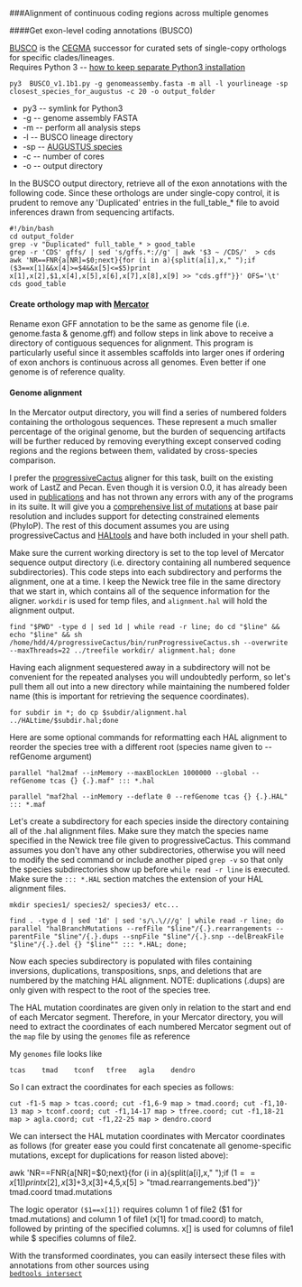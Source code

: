 ###Alignment of continuous coding regions across multiple genomes

####Get exon-level coding annotations (BUSCO)

[BUSCO](busco.ezlab.org/) is the [CEGMA](http://korflab.ucdavis.edu/datasets/cegma/) successor for curated sets of single-copy orthologs for specific clades/lineages.  
Requires Python 3 -- [how to keep separate Python3 installation](http://askubuntu.com/questions/244544/how-do-i-install-python-3-3/290283)  

`py3  BUSCO_v1.1b1.py -g genomeassemby.fasta -m all -l yourlineage -sp closest_species_for_augustus -c 20 -o output_folder`  
* py3 -- symlink for Python3  
* -g -- genome assembly FASTA  
* -m -- perform all analysis steps  
* -l -- BUSCO lineage directory  
* -sp -- [AUGUSTUS species](http://augustus.gobics.de/binaries/README.TXT)  
* -c -- number of cores  
* -o -- output directory
 
In the BUSCO output directory, retrieve all of the exon annotations with the following code. Since these orthologs are under single-copy control, it is prudent to remove any 'Duplicated' entries in the full_table_*  file to avoid inferences drawn from sequencing artifacts.

`#!/bin/bash`  
`cd output_folder`  
`grep -v "Duplicated" full_table_* > good_table`  
`grep -r 'CDS' gffs/ | sed 's/gffs.*://g' | awk '$3 ~ /CDS/'  > cds`  
`awk 'NR==FNR{a[NR]=$0;next}{for (i in a){split(a[i],x," ");if ($3==x[1]&&x[4]>=$4&&x[5]<=$5)print x[1],x[2],$1,x[4],x[5],x[6],x[7],x[8],x[9] >> "cds.gff"}}' OFS='\t' cds good_table`

#### Create orthology map with [Mercator](https://github.com/hyphaltip/cndtools/tree/master/apps/mercator)

Rename exon GFF annotation to be the same as genome file (i.e. genome.fasta & genome.gff) and follow steps in link above to receive a directory of contiguous sequences for alignment. This program is particularly useful since it assembles scaffolds into larger ones if ordering of exon anchors is continuous across all genomes. Even better if one genome is of reference quality.

#### Genome alignment

In the Mercator output directory, you will find a series of numbered folders containing the orthologous sequences. These represent a much smaller percentage of the original genome, but the burden of sequencing artifacts will be further reduced by removing everything except conserved coding regions and the regions between them, validated by cross-species comparison. 

I prefer the [progressiveCactus](https://github.com/glennhickey/progressiveCactus) aligner for this task, built on the existing work of LastZ and Pecan. Even though it is version 0.0, it has already been used in [publications](https://scholar.google.com/scholar?hl=en&q=progressivecactus&btnG=&as_sdt=1%2C44&as_sdtp=) and has not thrown any errors with any of the programs in its suite. It will give you a [comprehensive list of mutations](https://github.com/glennhickey/hal/blob/master/README.md) at base pair resolution and includes support for detecting constrained elements (PhyloP). The rest of this document assumes you are using progressiveCactus and  [HALtools](https://github.com/glennhickey/hal/blob/master/README.md) and have both included in your shell path. 

Make sure the current working directory is set to the top level of Mercator sequence output directory (i.e. directory containing all numbered sequence subdirectories). This code steps into each subdirectory and performs the alignment, one at a time. I keep the Newick tree file in the same directory that we start in, which contains all of the sequence information for the aligner. `workdir` is used for temp files, and `alignment.hal` will hold the alignment output.

`find "$PWD" -type d | sed 1d | while read -r line; do cd "$line" && echo "$line" && sh /home/hdd/4/progressiveCactus/bin/runProgressiveCactus.sh --overwrite --maxThreads=22 ../treefile workdir/ alignment.hal; done`

Having each alignment sequestered away in a subdirectory will not be convenient for the repeated analyses you will undoubtedly perform, so let's pull them all out into a new directory while maintaining the numbered folder name (this is important for retrieving the sequence coordinates).

`for subdir in *; do cp $subdir/alignment.hal ../HALtime/$subdir.hal;done`

Here are some optional commands for reformatting each HAL alignment to reorder the species tree with a different root (species name given to --refGenome argument)

`parallel "hal2maf --inMemory --maxBlockLen 1000000 --global --refGenome tcas {} {.}.maf" ::: *.hal`

`parallel "maf2hal --inMemory --deflate 0 --refGenome tcas {} {.}.HAL" ::: *.maf`

Let's create a subdirectory for each species inside the directory containing all of the .hal alignment files. Make sure they match the species name specified in the Newick tree file given to progressiveCactus. This command assumes you don't have any other subdirectories, otherwise you will need to modify the sed command or include another piped `grep -v` so that only the species subdirectories show up before `while read -r line` is executed. Make sure the `::: *.HAL` section matches the extension of your HAL alignment files. 

`mkdir species1/ species2/ species3/ etc...`

`find . -type d | sed '1d' | sed 's/\.\///g' | while read -r line; do parallel "halBranchMutations --refFile "$line"/{.}.rearrangements --parentFile "$line"/{.}.dups --snpFile "$line"/{.}.snp --delBreakFile "$line"/{.}.del {} "$line"" ::: *.HAL; done;`

Now each species subdirectory is populated with files containing inversions, duplications, transpositions, snps, and deletions that are numbered by the matching HAL alignment. NOTE: duplications (.dups) are only given with respect to the root of the species tree. 

The HAL mutation coordinates are given only in relation to the start and end of each Mercator segment. Therefore, in your Mercator directory, you will need to extract the coordinates of each numbered Mercator segment out of the `map` file by using the `genomes` file as reference 

My `genomes` file looks like 

`tcas    tmad    tconf   tfree   agla    dendro`

So I can extract the coordinates for each species as follows:

`cut -f1-5 map > tcas.coord; cut -f1,6-9 map > tmad.coord; cut -f1,10-13 map > tconf.coord; cut -f1,14-17 map > tfree.coord; cut -f1,18-21 map > agla.coord; cut -f1,22-25 map > dendro.coord`

We can intersect the HAL mutation coordinates with Mercator coordinates as follows (for greater ease you could first concatenate all genome-specific mutations, except for duplications for reason listed above):

awk 'NR==FNR{a[NR]=$0;next}{for (i in a){split(a[i],x," ");if ($1==x[1]) print x[2],x[3]+$3,x[3]+$4,$5,x[5] > "tmad.rearrangements.bed"}}' tmad.coord tmad.mutations

The logic operator `($1==x[1])` requires column 1 of file2 ($1 for tmad.mutations) and column 1 of file1 (x[1] for tmad.coord) to match, followed by printing of the specified columns. x[] is used for columns of file1 while $ specifies columns of file2. 

With the transformed coordinates, you can easily intersect these files with annotations from other sources using  
[`bedtools intersect`](http://bedtools.readthedocs.org/en/latest/content/tools/intersect.html)
